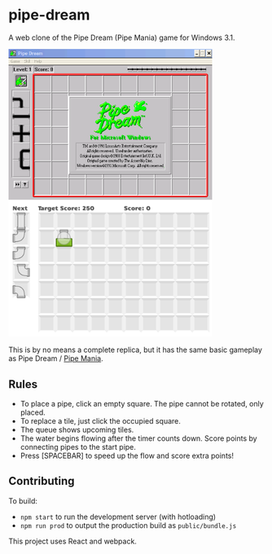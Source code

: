 # pipe-dream
A web clone of the Pipe Dream (Pipe Mania) game for Windows 3.1.

<img src="originalGame.png" width="400">
<img src="screenshot.png" width="400">

This is by no means a complete replica, but it has the same basic gameplay as Pipe Dream / [Pipe Mania](https://en.wikipedia.org/wiki/Pipe_Mania).

## Rules
* To place a pipe, click an empty square. The pipe cannot be rotated, only placed.
* To replace a tile, just click the occupied square.
* The queue shows upcoming tiles.
* The water begins flowing after the timer counts down. Score points by connecting pipes to the start pipe.
* Press [SPACEBAR] to speed up the flow and score extra points!

## Contributing

To build:

* `npm start` to run the development server (with hotloading)
* `npm run prod` to output the production build as `public/bundle.js`

This project uses React and webpack.
